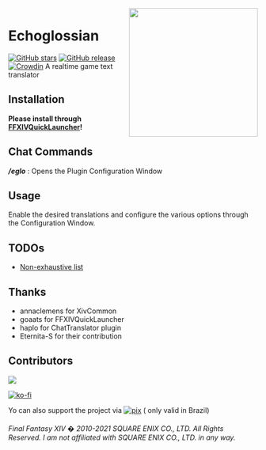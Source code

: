 <img src="https://github.com/lokinmodar/Echoglossian/raw/APIv4/images/logo.png" align="right" width="260px"/>

# Echoglossian

[![GitHub stars](https://badgen.net/github/stars/lokinmodar/Echoglossian)](https://GitHub.com/lokinmodar/Echoglossian/stargazers/)
[![GitHub release](https://img.shields.io/github/release/lokinmodar/Echoglossian.svg)](https://GitHub.com/lokinmodar/Echoglossian/releases/)
[![Crowdin](https://badges.crowdin.net/echoglossian/localized.svg)](https://crowdin.com)
A realtime game text translator

## Installation

**Please install through [FFXIVQuickLauncher](https://github.com/goatcorp/FFXIVQuickLauncher)!**

## Chat Commands

***/eglo*** : Opens the Plugin Configuration Window

## Usage

Enable the desired translations and configure the various options through the Configuration Window.

## TODOs

- [Non-exhaustive list](https://github.com/lokinmodar/Echoglossian/projects/1)

## Thanks

- annaclemens for XivCommon
- goaats for FFXIVQuickLauncher
- haplo for ChatTranslator plugin
- Eternita-S for their contribution

## Contributors

<a href="https://github.com/lokinmodar/Echoglossian/graphs/contributors">
  <img src="https://contrib.rocks/image?repo=lokinmodar/Echoglossian" />
</a>






[![ko-fi](https://ko-fi.com/img/githubbutton_sm.svg)](https://ko-fi.com/J3J35HJVY)

Yo can also support the project
via [![pix](https://github.com/lokinmodar/Echoglossian/raw/APIv4/images/pixlogo.png)](https://github.com/lokinmodar/Echoglossian/raw/APIv4/images/pix.png) (
only valid in Brazil)

###### Final Fantasy XIV � 2010-2021 SQUARE ENIX CO., LTD. All Rights Reserved. I am not affiliated with SQUARE ENIX CO., LTD. in any way.



